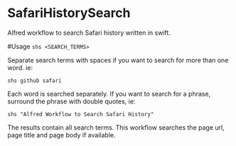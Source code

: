 # SafariHistorySearch
Alfred workflow to search Safari history written in swift.

#Usage
`shs <SEARCH_TERMS>`

Separate search terms with spaces if you want to search for more than one word. ie: 

`shs github safari`


Each word is searched separately. If you want to search for a phrase, 
surround the phrase with double quotes, ie:  

`shs "Alfred Workflow to Search Safari History"` 

The results contain all search terms. This workflow searches the page url, page title and page body if available.